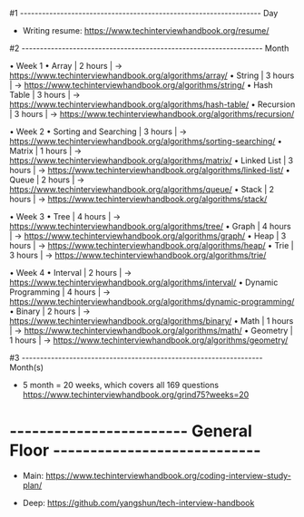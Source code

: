 #1 ------------------------------------------------------------------ Day
- Writing resume:
    https://www.techinterviewhandbook.org/resume/

#2 ------------------------------------------------------------------ Month

   • Week 1
     • Array                 | 2 hours | ->  https://www.techinterviewhandbook.org/algorithms/array/
     • String                | 3 hours | ->  https://www.techinterviewhandbook.org/algorithms/string/
     • Hash Table            | 3 hours | ->  https://www.techinterviewhandbook.org/algorithms/hash-table/
     • Recursion             | 3 hours | ->  https://www.techinterviewhandbook.org/algorithms/recursion/

   • Week 2
     • Sorting and Searching | 3 hours | -> https://www.techinterviewhandbook.org/algorithms/sorting-searching/ 
     • Matrix                | 1 hours | -> https://www.techinterviewhandbook.org/algorithms/matrix/
     • Linked List           | 3 hours | -> https://www.techinterviewhandbook.org/algorithms/linked-list/
     • Queue                 | 2 hours | -> https://www.techinterviewhandbook.org/algorithms/queue/
     • Stack                 | 2 hours | -> https://www.techinterviewhandbook.org/algorithms/stack/

   • Week 3
     • Tree                  | 4 hours | -> https://www.techinterviewhandbook.org/algorithms/tree/
     • Graph                 | 4 hours | -> https://www.techinterviewhandbook.org/algorithms/graph/
     • Heap                  | 3 hours | -> https://www.techinterviewhandbook.org/algorithms/heap/
     • Trie                  | 3 hours | -> https://www.techinterviewhandbook.org/algorithms/trie/

   • Week 4
     • Interval              | 2 hours | -> https://www.techinterviewhandbook.org/algorithms/interval/
     • Dynamic Programming   | 4 hours | -> https://www.techinterviewhandbook.org/algorithms/dynamic-programming/
     • Binary                | 2 hours | -> https://www.techinterviewhandbook.org/algorithms/binary/
     • Math                  | 1 hours | -> https://www.techinterviewhandbook.org/algorithms/math/
     • Geometry              | 1 hours | -> https://www.techinterviewhandbook.org/algorithms/geometry/ 

#3 ------------------------------------------------------------------ Month(s)

- 5 month = 20 weeks, which covers all 169 questions 
    https://www.techinterviewhandbook.org/grind75?weeks=20

# ------------------------ General Floor ----------------------------

- Main: 
    https://www.techinterviewhandbook.org/coding-interview-study-plan/ 

- Deep:
    https://github.com/yangshun/tech-interview-handbook
